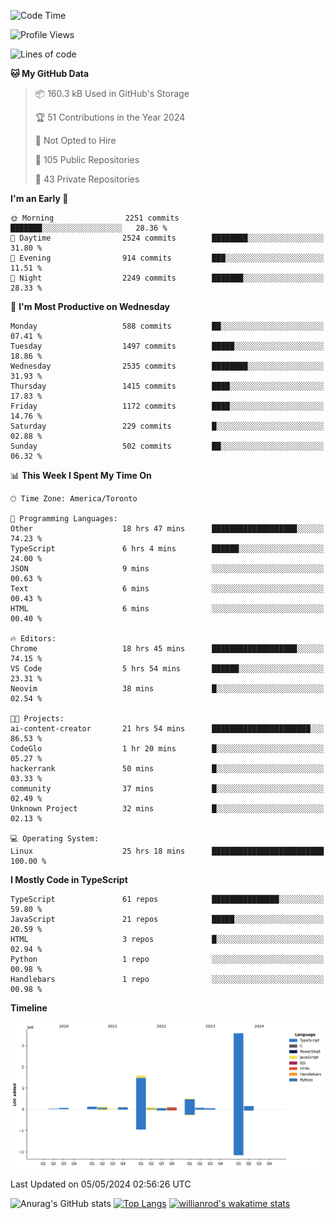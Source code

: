<!--START_SECTION:waka-->
![Code Time](http://img.shields.io/badge/Code%20Time-1%2C509%20hrs%2013%20mins-blue)

![Profile Views](http://img.shields.io/badge/Profile%20Views-0-blue)

![Lines of code](https://img.shields.io/badge/From%20Hello%20World%20I%27ve%20Written-6.5%20million%20lines%20of%20code-blue)

**🐱 My GitHub Data** 

> 📦 160.3 kB Used in GitHub's Storage 
 > 
> 🏆 51 Contributions in the Year 2024
 > 
> 🚫 Not Opted to Hire
 > 
> 📜 105 Public Repositories 
 > 
> 🔑 43 Private Repositories 
 > 
**I'm an Early 🐤** 

```text
🌞 Morning                2251 commits        ███████░░░░░░░░░░░░░░░░░░   28.36 % 
🌆 Daytime                2524 commits        ████████░░░░░░░░░░░░░░░░░   31.80 % 
🌃 Evening                914 commits         ███░░░░░░░░░░░░░░░░░░░░░░   11.51 % 
🌙 Night                  2249 commits        ███████░░░░░░░░░░░░░░░░░░   28.33 % 
```
📅 **I'm Most Productive on Wednesday** 

```text
Monday                   588 commits         ██░░░░░░░░░░░░░░░░░░░░░░░   07.41 % 
Tuesday                  1497 commits        █████░░░░░░░░░░░░░░░░░░░░   18.86 % 
Wednesday                2535 commits        ████████░░░░░░░░░░░░░░░░░   31.93 % 
Thursday                 1415 commits        ████░░░░░░░░░░░░░░░░░░░░░   17.83 % 
Friday                   1172 commits        ████░░░░░░░░░░░░░░░░░░░░░   14.76 % 
Saturday                 229 commits         █░░░░░░░░░░░░░░░░░░░░░░░░   02.88 % 
Sunday                   502 commits         ██░░░░░░░░░░░░░░░░░░░░░░░   06.32 % 
```


📊 **This Week I Spent My Time On** 

```text
🕑︎ Time Zone: America/Toronto

💬 Programming Languages: 
Other                    18 hrs 47 mins      ███████████████████░░░░░░   74.23 % 
TypeScript               6 hrs 4 mins        ██████░░░░░░░░░░░░░░░░░░░   24.00 % 
JSON                     9 mins              ░░░░░░░░░░░░░░░░░░░░░░░░░   00.63 % 
Text                     6 mins              ░░░░░░░░░░░░░░░░░░░░░░░░░   00.43 % 
HTML                     6 mins              ░░░░░░░░░░░░░░░░░░░░░░░░░   00.40 % 

🔥 Editors: 
Chrome                   18 hrs 45 mins      ███████████████████░░░░░░   74.15 % 
VS Code                  5 hrs 54 mins       ██████░░░░░░░░░░░░░░░░░░░   23.31 % 
Neovim                   38 mins             █░░░░░░░░░░░░░░░░░░░░░░░░   02.54 % 

🐱‍💻 Projects: 
ai-content-creator       21 hrs 54 mins      ██████████████████████░░░   86.53 % 
CodeGlo                  1 hr 20 mins        █░░░░░░░░░░░░░░░░░░░░░░░░   05.27 % 
hackerrank               50 mins             █░░░░░░░░░░░░░░░░░░░░░░░░   03.33 % 
community                37 mins             █░░░░░░░░░░░░░░░░░░░░░░░░   02.49 % 
Unknown Project          32 mins             █░░░░░░░░░░░░░░░░░░░░░░░░   02.13 % 

💻 Operating System: 
Linux                    25 hrs 18 mins      █████████████████████████   100.00 % 
```

**I Mostly Code in TypeScript** 

```text
TypeScript               61 repos            ███████████████░░░░░░░░░░   59.80 % 
JavaScript               21 repos            █████░░░░░░░░░░░░░░░░░░░░   20.59 % 
HTML                     3 repos             █░░░░░░░░░░░░░░░░░░░░░░░░   02.94 % 
Python                   1 repo              ░░░░░░░░░░░░░░░░░░░░░░░░░   00.98 % 
Handlebars               1 repo              ░░░░░░░░░░░░░░░░░░░░░░░░░   00.98 % 
```



**Timeline**

![Lines of Code chart](https://raw.githubusercontent.com/wise-introvert/wise-introvert/master/assets/bar_graph.png)


 Last Updated on 05/05/2024 02:56:26 UTC
<!--END_SECTION:waka-->

![Anurag's GitHub stats](https://github-readme-stats.vercel.app/api?username=wise-introvert&count_private=true&show_icons=true)
[![Top Langs](https://github-readme-stats.vercel.app/api/top-langs/?username=wise-introvert&langs_count=10)](https://github.com/anuraghazra/github-readme-stats)
[![willianrod's wakatime stats](https://github-readme-stats.vercel.app/api/wakatime?username=wiseintrovert)](https://github.com/anuraghazra/github-readme-stats)
